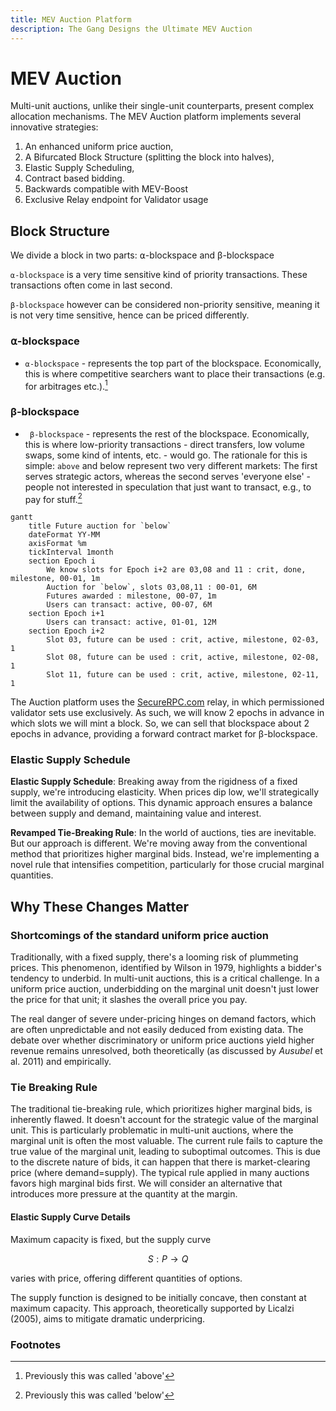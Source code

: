 ```yaml
---
title: MEV Auction Platform
description: The Gang Designs the Ultimate MEV Auction
---
```


# MEV Auction

Multi-unit auctions, unlike their single-unit counterparts, present complex
allocation mechanisms. The MEV Auction platform implements several innovative
strategies:

1. An enhanced uniform price auction,
2. A Bifurcated Block Structure (splitting the block into halves),
3. Elastic Supply Scheduling,
4. Contract based bidding.
5. Backwards compatible with MEV-Boost
6. Exclusive Relay endpoint for Validator usage

## Block Structure

We divide a block in two parts: ⍺-blockspace and β-blockspace

`⍺-blockspace` is a very time sensitive kind of priority transactions. These
transactions often come in last second.

`β-blockspace` however can be considered non-priority sensitive, meaning it is
not very time sensitive, hence can be priced differently.

### ⍺-blockspace

-   `⍺-blockspace` - represents the top part of the blockspace. Economically,
    this is where competitive searchers want to place their transactions (e.g.
    for arbitrages etc.).[^1]

### β-blockspace

-   ` β-blockspace` - represents the rest of the blockspace. Economically, this
    is where low-priority transactions - direct transfers, low volume swaps,
    some kind of intents, etc. - would go. The rationale for this is simple:
    `above` and below represent two very different markets: The first serves
    strategic actors, whereas the second serves 'everyone else' - people not
    interested in speculation that just want to transact, e.g., to pay for
    stuff.[^2]

```mermaid
gantt
    title Future auction for `below`
    dateFormat YY-MM
    axisFormat %m
    tickInterval 1month
    section Epoch i
        We know slots for Epoch i+2 are 03,08 and 11 : crit, done, milestone, 00-01, 1m
        Auction for `below`, slots 03,08,11 : 00-01, 6M
        Futures awarded : milestone, 00-07, 1m
        Users can transact: active, 00-07, 6M
    section Epoch i+1
        Users can transact: active, 01-01, 12M
    section Epoch i+2
        Slot 03, future can be used : crit, active, milestone, 02-03, 1
        Slot 08, future can be used : crit, active, milestone, 02-08, 1
        Slot 11, future can be used : crit, active, milestone, 02-11, 1
```

The Auction platform uses the [SecureRPC.com](https://securerpc.com) relay, in
which permissioned validator sets use exclusively. As such, we will know 2
epochs in advance in which slots we will mint a block. So, we can sell that
blockspace about 2 epochs in advance, providing a forward contract market for
β-blockspace.

### Elastic Supply Schedule

**Elastic Supply Schedule**: Breaking away from the rigidness of a fixed supply,
we're introducing elasticity. When prices dip low, we'll strategically limit the
availability of options. This dynamic approach ensures a balance between supply
and demand, maintaining value and interest.

**Revamped Tie-Breaking Rule**: In the world of auctions, ties are inevitable.
But our approach is different. We're moving away from the conventional method
that prioritizes higher marginal bids. Instead, we're implementing a novel rule
that intensifies competition, particularly for those crucial marginal
quantities.

## Why These Changes Matter

### Shortcomings of the standard uniform price auction

Traditionally, with a fixed supply, there's a looming risk of plummeting prices.
This phenomenon, identified by Wilson in 1979, highlights a bidder's tendency to
underbid. In multi-unit auctions, this is a critical challenge. In a uniform
price auction, underbidding on the marginal unit doesn't just lower the price
for that unit; it slashes the overall price you pay.

The real danger of severe under-pricing hinges on demand factors, which are
often unpredictable and not easily deduced from existing data. The debate over
whether discriminatory or uniform price auctions yield higher revenue remains
unresolved, both theoretically (as discussed by _Ausubel_ et al. 2011) and
empirically.

### Tie Breaking Rule

The traditional tie-breaking rule, which prioritizes higher marginal bids, is
inherently flawed. It doesn't account for the strategic value of the marginal
unit. This is particularly problematic in multi-unit auctions, where the
marginal unit is often the most valuable. The current rule fails to capture the
true value of the marginal unit, leading to suboptimal outcomes. This is due to
the discrete nature of bids, it can happen that there is market-clearing price
(where demand=supply). The typical rule applied in many auctions favors high
marginal bids first. We will consider an alternative that introduces more
pressure at the quantity at the margin.

#### Elastic Supply Curve Details

Maximum capacity is fixed, but the supply curve

$$ S:P→Q $$

varies with price, offering different quantities of options.

The supply function is designed to be initially concave, then constant at
maximum capacity. This approach, theoretically supported by Licalzi (2005), aims
to mitigate dramatic underpricing.

### Footnotes

[^1]: Previously this was called 'above'
[^2]: Previously this was called 'below'